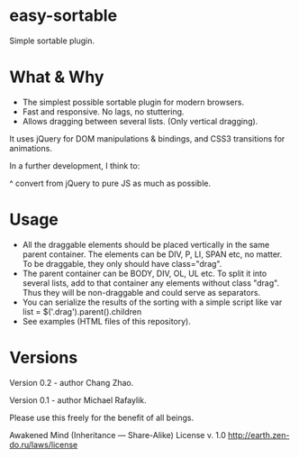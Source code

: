 # easy-sortable
Simple sortable plugin.

# What & Why
* The simplest possible sortable plugin for modern browsers.
* Fast and responsive. No lags, no stuttering.
* Allows dragging between several lists. (Only vertical dragging).

It uses jQuery for DOM manipulations & bindings, and CSS3 transitions for animations.

In a further development, I think to:

^ convert from jQuery to pure JS as much as possible.

# Usage
* All the draggable elements should be placed vertically in the same parent container. The elements can be DIV, P, LI, SPAN etc, no matter. To be draggable, they only should have class="drag".
* The parent container can be BODY, DIV, OL, UL etc. To split it into several lists, add to that container any elements without class "drag". Thus they will be non-draggable and could serve as separators.
* You can serialize the results of the sorting with a simple script like var list = $('.drag').parent().children
* See examples (HTML files of this repository).

# Versions
Version 0.2 - author Chang Zhao.

Version 0.1 - author Michael Rafaylik.

Please use this freely for the benefit of all beings.

Awakened Mind (Inheritance — Share-Alike) License v. 1.0
http://earth.zen-do.ru/laws/license
